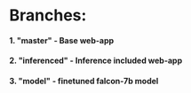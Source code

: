 # Branches:
#### 1. "master" - Base web-app
#### 2. "inferenced" - Inference included web-app
#### 3. "model" - finetuned falcon-7b model